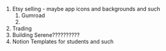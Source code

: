 1. Etsy selling - maybe app icons and backgrounds and such
	1. Gumroad
	2. 
2. Trading
3. Building Serene??????????
4. Notion Templates for students and such
